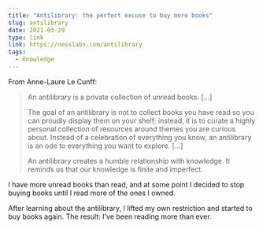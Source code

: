 ```yaml
---
title: "Antilibrary: the perfect excuse to buy more books"
slug: antilibrary
date: 2021-03-29
type: link
link: https://nesslabs.com/antilibrary
tags:
  - Knowledge
---
```


From Anne-Laure Le Cunff:

> An antilibrary is a private collection of unread books. […]
>
> The goal of an antilibrary is not to collect books you have read so you can proudly display them on your shelf; instead, it is to curate a highly personal collection of resources around themes you are curious about. Instead of a celebration of everything you know, an antilibrary is an ode to everything you want to explore. […]
>
> An antilibrary creates a humble relationship with knowledge. It reminds us that our knowledge is finite and imperfect.

I have more unread books than read, and at some point I decided to stop buying books until I read more of the ones I owned.

After learning about the antilibrary, I lifted my own restriction and started to buy books again. The result: I've been reading more than ever.
